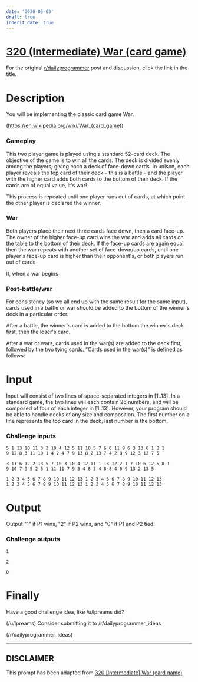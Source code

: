 ```yaml
---
date: '2020-05-03'
draft: true
inherit_date: true
---
```


# [320 (Intermediate) War (card game)](https://www.reddit.com/r/dailyprogrammer/comments/6ilyfi/20170621_challenge_320_intermediate_war_card_game/)

For the original [r/dailyprogrammer](https://www.reddit.com/r/dailyprogrammer/) post and discussion, click the link in the title.

# Description
You will be implementing the classic card game War.

(https://en.wikipedia.org/wiki/War_(card_game))
### Gameplay
This two player game is played using a standard 52-card deck. The objective of the game is to win all the cards. The deck is divided evenly among the players, giving each a deck of face-down cards. In unison, each player reveals the top card of their deck – this is a battle – and the player with the higher card adds both cards to the bottom of their deck. If the cards are of equal value, it's war!

This process is repeated until one player runs out of cards, at which point the other player is declared the winner.

### War
Both players place their next three cards face down, then a card face-up. The owner of the higher face-up card wins the war and adds all cards on the table to the bottom of their deck. If the face-up cards are again equal then the war repeats with another set of face-down/up cards, until one player's face-up card is higher than their opponent's, or both players run out of cards

If, when a war begins

### Post-battle/war
For consistency (so we all end up with the same result for the same input), cards used in a battle or war should be added to the bottom of the winner's deck in a particular order.

After a battle, the winner's card is added to the bottom the winner's deck first, then the loser's card. 

After a war or wars, cards used in the war(s) are added to the deck first, followed by the two tying cards. "Cards used in the war(s)" is defined as follows:

# Input
Input will consist of two lines of space-separated integers in [1..13]. In a standard game, the two lines will each contain 26 numbers, and will be composed of four of each integer in [1..13]. However, your program should be able to handle decks of any size and composition. The first number on a line represents the top card in the deck, last number is the bottom.

### Challenge inputs

```
5 1 13 10 11 3 2 10 4 12 5 11 10 5 7 6 6 11 9 6 3 13 6 1 8 1 
9 12 8 3 11 10 1 4 2 4 7 9 13 8 2 13 7 4 2 8 9 12 3 12 7 5
```

```
3 11 6 12 2 13 5 7 10 3 10 4 12 11 1 13 12 2 1 7 10 6 12 5 8 1 
9 10 7 9 5 2 6 1 11 11 7 9 3 4 8 3 4 8 8 4 6 9 13 2 13 5
```

```
1 2 3 4 5 6 7 8 9 10 11 12 13 1 2 3 4 5 6 7 8 9 10 11 12 13 
1 2 3 4 5 6 7 8 9 10 11 12 13 1 2 3 4 5 6 7 8 9 10 11 12 13
```
# Output
Output "1" if P1 wins, "2" if P2 wins, and "0" if P1 and P2 tied.

### Challenge outputs

```
1
```

```
2
```

```
0
```
# Finally
Have a good challenge idea, like /u/lpreams did?

(/u/lpreams)
Consider submitting it to /r/dailyprogrammer_ideas

(/r/dailyprogrammer_ideas)

----
## **DISCLAIMER**
This prompt has been adapted from [320 [Intermediate] War (card game)](https://www.reddit.com/r/dailyprogrammer/comments/6ilyfi/20170621_challenge_320_intermediate_war_card_game/
)
